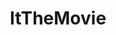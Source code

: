 ---
title: ItTheMovie
crosslinks:
- movies
- stephenking
- FinnWolfhard
- OutOfTheLoop
- toronto
- Screenwriting
- fivenightsatfreddys
- gatekeeping
- Perfectfit
- shittyreactiongifs
- moviescirclejerk
- xkcd
- funkopop
---